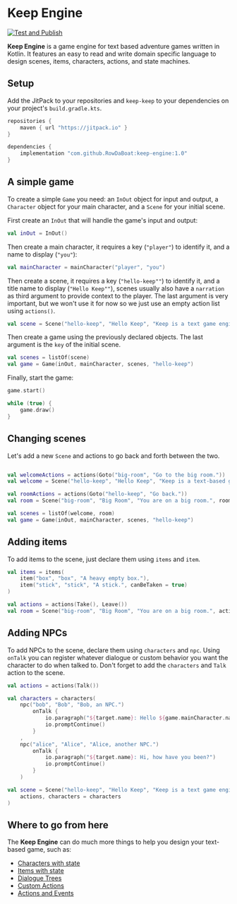 # Keep Engine

[![Test and Publish](https://github.com/RowDaBoat/keep-engine/actions/workflows/ci.yml/badge.svg)](https://github.com/RowDaBoat/keep-engine/actions/workflows/ci.yml)

**Keep Engine** is a game engine for text based adventure games written in Kotlin. It features an easy to read and write domain specific language to design scenes, items, characters, actions, and state machines.

## Setup
Add the JitPack to your repositories and `keep-keep` to your dependencies on your project's `build.gradle.kts`.

```kotlin
repositories {
    maven { url "https://jitpack.io" }
}

dependencies {
    implementation "com.github.RowDaBoat:keep-engine:1.0"
}
```

## A simple game

To create a simple `Game` you need: an `InOut` object for input and output, a `Character` object for your main character, and a `Scene` for your initial scene.

First create an `InOut` that will handle the game's input and output:

```kotlin
val inOut = InOut()
```

Then create a main character, it requires a key (`"player"`) to identify it, and a name to display (`"you"`):
```kotlin
val mainCharacter = mainCharacter("player", "you")
```

Then create a scene, it requires a key (`"hello-keep""`) to identify it, and a title name to display (`"Hello Keep""`), scenes usually also have a `narration` as third argument to provide context to the player. The last argument is very important, but we won't use it for now so we just use an empty action list using `actions()`.

```kotlin
val scene = Scene("hello-keep", "Hello Keep", "Keep is a text game engine.", actions())
```

Then create a game using the previously declared objects. The last argument is the `key` of the initial scene.

```kotlin
val scenes = listOf(scene)
val game = Game(inOut, mainCharacter, scenes, "hello-keep")
```

Finally, start the game:

```kotlin
game.start()

while (true) {
    game.draw()
}
```

## Changing scenes

Let's add a new `Scene` and actions to go back and forth between the two.

```kotlin

val welcomeActions = actions(Goto("big-room", "Go to the big room."))
val welcome = Scene("hello-keep", "Hello Keep", "Keep is a text-based game.", welcomeActions)

val roomActions = actions(Goto("hello-keep", "Go back."))
val room = Scene("big-room", "Big Room", "You are on a big room.", roomActions)

val scenes = listOf(welcome, room)
val game = Game(inOut, mainCharacter, scenes, "hello-keep")
```

## Adding items

To add items to the scene, just declare them using `items` and `item`.

```kotlin
val items = items(
    item("box", "box", "A heavy empty box."),
    item("stick", "stick", "A stick.", canBeTaken = true)
)

val actions = actions(Take(), Leave())
val room = Scene("big-room", "Big Room", "You are on a big room.", actions, items)
```

## Adding NPCs

To add NPCs to the scene, declare them using `characters` and `npc`.
Using `onTalk` you can register whatever dialogue or custom behavior you want the character to do when talked to.
Don't forget to add the `characters` and `Talk` action to the scene.

```kotlin
val actions = actions(Talk())

val characters = characters(
    npc("bob", "Bob", "Bob, an NPC.")
        onTalk {
            io.paragraph("${target.name}: Hello ${game.mainCharacter.name}!.")
            io.promptContinue()
        }
    ,
    npc("alice", "Alice", "Alice, another NPC.")
        onTalk {
            io.paragraph("${target.name}: Hi, how have you been?")
            io.promptContinue()
        }
    )

val scene = Scene("hello-keep", "Hello Keep", "Keep is a text game engine.",
    actions, characters = characters
)
```

## Where to go from here

The **Keep Engine** can do much more things to help you design your text-based game, such as:

- [Characters with state]()
- [Items with state]()
- [Dialogue Trees]()
- [Custom Actions]()
- [Actions and Events]()
